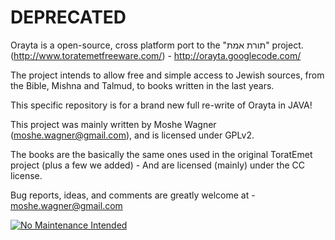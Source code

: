 # DEPRECATED

Orayta is a open-source, cross platform port to the "תורת אמת" project.
(http://www.toratemetfreeware.com/) - http://orayta.googlecode.com/

The project intends to allow free and simple access to Jewish sources, from the Bible, Mishna and Talmud, to books written in the last years.


This specific repository is for a brand new full re-write of Orayta in JAVA!

This project was mainly written by Moshe Wagner (moshe.wagner@gmail.com), and is licensed under GPLv2.

The books are the basically the same ones used in the original ToratEmet project (plus a few we added) - And are licensed (mainly) under the CC license.

Bug reports, ideas, and comments are greatly welcome at -
moshe.wagner@gmail.com

[![No Maintenance Intended](http://unmaintained.tech/badge.svg)](http://unmaintained.tech/)

